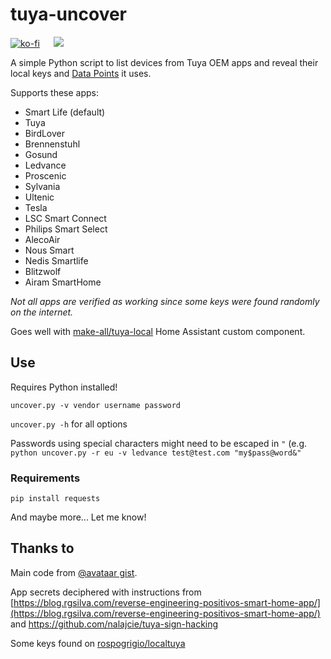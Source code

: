 # tuya-uncover

[![ko-fi](https://ko-fi.com/img/githubbutton_sm.svg)](https://ko-fi.com/S6S650JEK) &emsp; <a href="https://paypal.me/tasmotatemplates"><img src="https://img.shields.io/static/v1?logo=paypal&label=&message=Donate via PayPal&color=slategrey"></a>

A simple Python script to list devices from Tuya OEM apps and reveal their local keys and [Data Points](https://developer.tuya.com/en/docs/iot-device-dev/tuyaos-gateway-device-datapoint?id=Kc80mqozruc72) it uses.

Supports these apps:

- Smart Life (default)
- Tuya
- BirdLover
- Brennenstuhl
- Gosund
- Ledvance
- Proscenic
- Sylvania
- Ultenic
- Tesla
- LSC Smart Connect
- Philips Smart Select
- AlecoAir
- Nous Smart
- Nedis Smartlife
- Blitzwolf
- Airam SmartHome

*Not all apps are verified as working since some keys were found randomly on the internet.*

Goes well with [make-all/tuya-local](https://github.com/make-all/tuya-local) Home Assistant custom component.

## Use

Requires Python installed!

```shell
uncover.py -v vendor username password
```

`uncover.py -h` for all options

Passwords using special characters might need to be escaped in `"` (e.g. `python uncover.py -r eu -v ledvance test@test.com "my$pass@word&"`

### Requirements

```shell
pip install requests
```

And maybe more... Let me know!

## Thanks to

Main code from [@avataar gist](https://gist.github.com/avataar/2a6ee4f58aaedfcc062a838380f3cffb).

App secrets deciphered with instructions from [https://blog.rgsilva.com/reverse-engineering-positivos-smart-home-app/](https://blog.rgsilva.com/reverse-engineering-positivos-smart-home-app/) and <https://github.com/nalajcie/tuya-sign-hacking>

Some keys found on [rospogrigio/localtuya](https://github.com/rospogrigio/localtuya/issues/1188)
